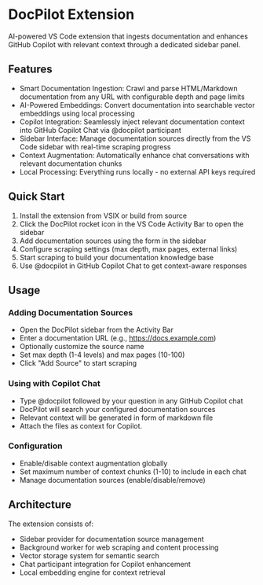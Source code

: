 # DocPilot Extension

AI-powered VS Code extension that ingests documentation and enhances GitHub Copilot with relevant context through a dedicated sidebar panel.

## Features

- Smart Documentation Ingestion: Crawl and parse HTML/Markdown documentation from any URL with configurable depth and page limits
- AI-Powered Embeddings: Convert documentation into searchable vector embeddings using local processing
- Copilot Integration: Seamlessly inject relevant documentation context into GitHub Copilot Chat via @docpilot participant
- Sidebar Interface: Manage documentation sources directly from the VS Code sidebar with real-time scraping progress
- Context Augmentation: Automatically enhance chat conversations with relevant documentation chunks
- Local Processing: Everything runs locally - no external API keys required

## Quick Start

1. Install the extension from VSIX or build from source
2. Click the DocPilot rocket icon in the VS Code Activity Bar to open the sidebar
3. Add documentation sources using the form in the sidebar
4. Configure scraping settings (max depth, max pages, external links)
5. Start scraping to build your documentation knowledge base
6. Use @docpilot in GitHub Copilot Chat to get context-aware responses

## Usage

### Adding Documentation Sources
- Open the DocPilot sidebar from the Activity Bar
- Enter a documentation URL (e.g., https://docs.example.com)
- Optionally customize the source name
- Set max depth (1-4 levels) and max pages (10-100)
- Click "Add Source" to start scraping

### Using with Copilot Chat
- Type @docpilot followed by your question in any GitHub Copilot chat
- DocPilot will search your configured documentation sources
- Relevant context will be generated in form of markdown file
- Attach the files as context for Copilot.

### Configuration
- Enable/disable context augmentation globally
- Set maximum number of context chunks (1-10) to include in each chat
- Manage documentation sources (enable/disable/remove)

## Architecture

The extension consists of:
- Sidebar provider for documentation source management
- Background worker for web scraping and content processing
- Vector storage system for semantic search
- Chat participant integration for Copilot enhancement
- Local embedding engine for context retrieval
